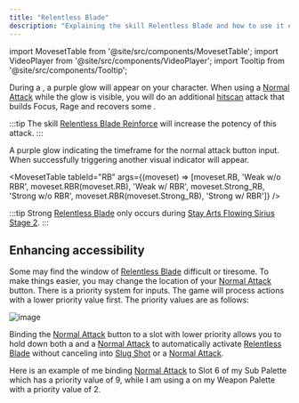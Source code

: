 ```yaml
---
title: "Relentless Blade"
description: "Explaining the skill Relentless Blade and how to use it easily"
---
```


import MovesetTable from '@site/src/components/MovesetTable';
import VideoPlayer from '@site/src/components/VideoPlayer';
import Tooltip from '@site/src/components/Tooltip';

During a <Tooltip term="PA" />, a purple glow will appear on your character.
When using a [Normal Attack](/moveset/normal-attack) while the glow is visible, you will do an additional [hitscan](https://en.wikipedia.org/wiki/Hitscan) attack that builds Focus, Rage and recovers some <Tooltip term="PP" />.

:::tip
The skill [Relentless Blade Reinforce](/skill-tree/skills#relentless-blade-reinforce) will increase the potency of this attack.
:::

<ImageTable>
  <ImageTableFigure src="/skill/rb.png" alt="Relentless Blade indication" width="350px">
    A purple glow indicating the timeframe for the normal attack button input.
  </ImageTableFigure>
  <ImageTableFigure src="/skill/rb-success.png" alt="Relentless Blade success" width="350px">
    When successfully triggering another visual indicator will appear.
  </ImageTableFigure>
</ImageTable>

<MovesetTable tableId="RB" args={(moveset) => [moveset.RB, 'Weak w/o RBR', moveset.RBR(moveset.RB), 'Weak w/ RBR', moveset.Strong_RB, 'Strong w/o RBR', moveset.RBR(moveset.Strong_RB), 'Strong w/ RBR']} />

:::tip
Strong [Relentless Blade](/skill-tree/skills#relentless-blade) only occurs during [Stay Arts Flowing Sirius Stage 2](/moveset/photon-arts#sfs12).
:::

## Enhancing accessibility
Some may find the window of [Relentless Blade](/skill-tree/skills#relentless-blade) difficult or tiresome. To make things easier, you may change the location of your [Normal Attack](/moveset/normal-attack) button. There is a priority system for inputs. The game will process actions with a lower priority value first. The priority values are as follows:

![image](/skill/palette-priority.png)

Binding the [Normal Attack](/moveset/normal-attack) button to a slot with lower priority allows you to hold down both a <Tooltip term="PA" /> and a [Normal Attack](/moveset/normal-attack) to automatically activate [Relentless Blade](/skill-tree/skills#relentless-blade) without canceling into [Slug Shot](/skill-tree/skills#slug-shot) or a [Normal Attack](/moveset/normal-attack).

Here is an example of me binding [Normal Attack](/moveset/normal-attack) to Slot 6 of my Sub Palette which has a priority value of 9, while I am using a <Tooltip term="PA" /> on my Weapon Palette with a priority value of 2.

<VideoPlayer src="/PA/EasyRB.webm" />